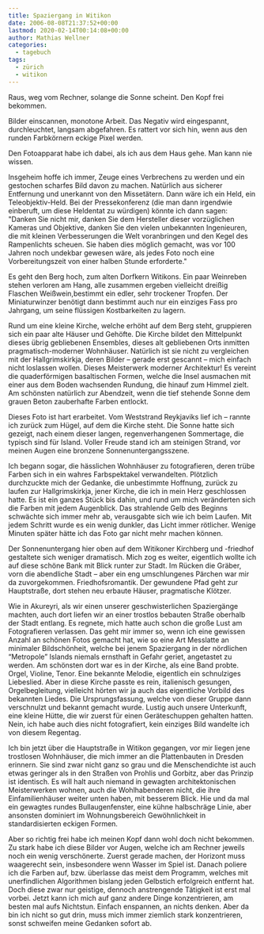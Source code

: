 ```yaml
---
title: Spaziergang in Witikon
date: 2006-08-08T21:37:52+00:00
lastmod: 2020-02-14T00:14:08+00:00
author: Mathias Wellner
categories:
  - tagebuch
tags:
  - zürich
  - witikon
---
```

Raus, weg vom Rechner, solange die Sonne scheint. Den Kopf frei bekommen.
  
Bilder einscannen, monotone Arbeit. Das Negativ wird eingespannt, durchleuchtet, langsam abgefahren. Es rattert vor sich hin, wenn aus den runden
Farbkörnern eckige Pixel werden.

Den Fotoapparat habe ich dabei, als ich aus dem Haus gehe. Man kann nie wissen.
  
Insgeheim hoffe ich immer, Zeuge eines Verbrechens zu werden und ein gestochen scharfes Bild davon zu machen. Natürlich aus sicherer Entfernung und unerkannt von den Missetätern. Dann wäre ich ein Held, ein Teleobjektiv-Held. Bei der Pressekonferenz (die man dann irgendwie einberuft, um diese Heldentat zu würdigen) könnte ich dann sagen: "Danken Sie nicht mir, danken Sie dem Hersteller dieser vorzüglichen Kameras und Objektive, danken Sie den vielen unbekannten Ingenieuren, die mit kleinen Verbesserungen die Welt voranbringen und den Kegel des Rampenlichts scheuen. Sie haben dies möglich gemacht, was vor 100 Jahren noch undekbar gewesen wäre, als jedes Foto noch eine Vorbereitungszeit von einer halben Stunde erforderte."

Es geht den Berg hoch, zum alten Dorfkern Witikons. Ein paar Weinreben stehen verloren am Hang, alle zusammen ergeben vielleicht dreißig Flaschen Weißwein,bestimmt ein edler, sehr trockener Tropfen. Der Miniaturwinzer benötigt dann bestimmt auch nur ein einziges Fass pro Jahrgang, um seine flüssigen Kostbarkeiten zu lagern.

Rund um eine kleine Kirche, welche erhöht auf dem Berg steht, gruppieren sich ein paar alte Häuser und Gehöfte. Die Kirche bildet den Mittelpunkt dieses übrig gebliebenen Ensembles, dieses alt gebliebenen Orts inmitten pragmatisch-moderner Wohnhäuser. Natürlich ist sie nicht zu vergleichen mit der Hallgrimskirkja, deren Bilder &#8211; gerade erst gescannt &#8211; mich einfach nicht loslassen wollen. Dieses Meisterwerk moderner Architektur! Es vereint die quaderförmigen basaltischen Formen, welche die Insel ausmachen mit einer aus dem Boden wachsenden Rundung, die hinauf zum Himmel zielt. Am schönsten natürlich zur Abendzeit, wenn die tief stehende Sonne dem grauen Beton zauberhafte Farben entlockt.

Dieses Foto ist hart erarbeitet. Vom Weststrand Reykjaviks lief ich &#8211; rannte ich zurück zum Hügel, auf dem die Kirche steht. Die Sonne hatte sich gezeigt, nach einem dieser langen, regenverhangenen Sommertage, die typisch sind für Island. Voller Freude stand ich am steinigen Strand, vor meinen Augen eine bronzene Sonnenuntergangsszene.

Ich begann sogar, die hässlichen Wohnhäuser zu fotografieren, deren trübe Farben sich in ein wahres Farbspektakel verwandelten. Plötzlich durchzuckte mich der Gedanke, die unbestimmte Hoffnung, zurück zu laufen zur Hallgrimskirkja, jener Kirche, die ich in mein Herz geschlossen hatte. Es ist ein ganzes Stück bis dahin, und rund um mich veränderten sich die Farben mit jedem Augenblick. Das strahlende Gelb des Beginns schwächte sich immer mehr ab, verausgabte sich wie ich beim Laufen. Mit jedem Schritt wurde es ein wenig dunkler, das Licht immer rötlicher. Wenige Minuten später hätte ich das Foto gar nicht mehr machen können.

Der Sonnenuntergang hier oben auf dem Witikoner Kirchberg und -friedhof gestaltete sich weniger dramatisch. Mich zog es weiter, eigentlich wollte ich auf diese schöne Bank mit Blick runter zur Stadt. Im Rücken die Gräber, vorn die abendliche Stadt &#8211; aber ein eng umschlungenes Pärchen war mir da zuvorgekommen. Friedhofsromantik. Der gewundene Pfad geht zur Hauptstraße, dort stehen neu erbaute Häuser, pragmatische Klötzer.

Wie in Akureyri, als wir einen unserer geschwisterlichen Spaziergänge machten, auch dort liefen wir an einer trostlos bebauten Straße oberhalb der Stadt entlang. Es regnete, mich hatte auch schon die große Lust am Fotografieren verlassen. Das geht mir immer so, wenn ich eine gewissen Anzahl an schönen Fotos gemacht hat, wie so eine Art Messlatte an minimaler Bildschönheit, welche bei jenem Spaziergang in der nördlichen &#8220;Metropole&#8221; Islands niemals ernsthaft in Gefahr geriet, angetastet zu werden. Am schönsten dort war es in der Kirche, als eine Band probte. Orgel, Violine, Tenor. Eine bekannte Melodie, eigentlich ein schnulziges Liebeslied. Aber in diese Kirche passte es rein, italienisch gesungen, Orgelbegleitung, vielleicht hörten wir ja auch das eigentliche Vorbild des bekannten Liedes. Die Ursprungsfassung, welche von dieser Gruppe dann verschnulzt und bekannt gemacht wurde. Lustig auch unsere Unterkunft, eine kleine Hütte, die wir zuerst für einen Geräteschuppen gehalten hatten. Nein, ich habe auch dies nicht fotografiert, kein einziges Bild wandelte ich von diesem Regentag.

Ich bin jetzt über die Hauptstraße in Witikon gegangen, vor mir liegen jene trostlosen Wohnhäuser, die mich immer an die Plattenbauten in Dresden erinnern. Sie sind zwar nicht ganz so grau und die Menschendichte ist auch etwas geringer als in den Straßen von Prohlis und Gorbitz, aber das Prinzip ist identisch. Es will halt auch niemand in gewagten architektonischen Meisterwerken wohnen, auch die Wohlhabenderen nicht, die ihre Einfamilienhäuser weiter unten haben, mit besserem Blick. Hie und da mal ein gewagtes rundes Bullaugenfenster, eine kühne halbschräge Linie, aber ansonsten dominiert im Wohnungsbereich Gewöhnlichkeit in standardisierten eckigen Formen.

Aber so richtig frei habe ich meinen Kopf dann wohl doch nicht bekommen. Zu stark habe ich diese Bilder vor Augen, welche ich am Rechner jeweils noch ein wenig verschönerte. Zuerst gerade machen, der Horizont muss waagerecht sein, insbesondere wenn Wasser im Spiel ist. Danach poliere ich die Farben auf, bzw. überlasse das meist dem Programm, welches mit unerfindlichen Algorithmen bislang jeden Gelbstich erfolgreich entfernt hat. Doch diese zwar nur geistige, dennoch anstrengende Tätigkeit ist erst mal vorbei. Jetzt kann ich mich auf ganz andere Dinge konzentrieren, am besten mal aufs Nichtstun. Einfach enspannen, an nichts denken. Aber da bin ich nicht so gut drin, muss mich immer ziemlich stark konzentrieren, sonst schweifen meine Gedanken sofort ab.